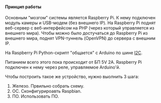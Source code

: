 # 
#### Принцип работы
Основным "мозгом" системы является Raspberry Pi. К нему подключен модуль камеры и USB-модем (без внешнего IP).
На Raspberry Pi поднят веб-сервер с веб-интерфейсом на PHP (через который управляется из внешнего мира). Чтобы можно было достучаться до Raspberry Pi из внешнего мира, поднят VPN-туннель (OpenVPN) до сервера с внешним IP.

На Raspberry Pi Python-скрипт "общается" с Arduino по шине [I2C](https://ru.wikipedia.org/wiki/I%C2%B2C).

Питанием всего этого пока происходит от БП 5V 2A. Raspberry Pi подключен к нему через реле, управляемое Arduino'й.

Чтобы построить такое же устройство, нужно выолнить 3 шага:

1. Железо. Првильно собрать схему.
2. ОС. Сконфигурироавть Raspbian.
3. ПО. Использовать ПО.
